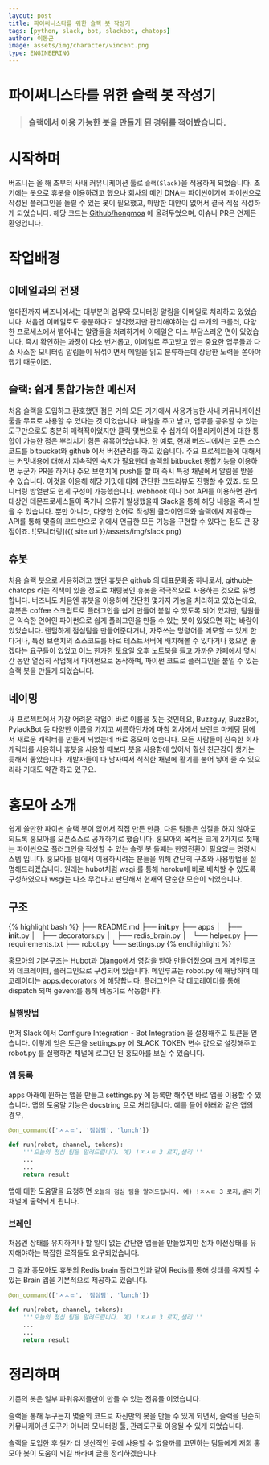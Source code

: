```yaml
---
layout: post
title: 파이써니스타를 위한 슬랙 봇 작성기
tags: [python, slack, bot, slackbot, chatops]
author: 이동균
image: assets/img/character/vincent.png 
type: ENGINEERING
---
```


# 파이써니스타를 위한 슬랙 봇 작성기

> ### 슬랙에서 이용 가능한 봇을 만들게 된 경위를 적어봤습니다.

# 시작하며

버즈니는 올 해 초부터 사내 커뮤니케이션 툴로 `슬랙(Slack)`을 적용하게 되었습니다. 초기에는 봇으로 휴봇을 이용하려고 했으나 회사의 메인 DNA는 파이썬이기에 파이썬으로 작성된 플러그인을 돌릴 수 있는 봇이 필요했고, 마땅한 대안이 없어서 결국 직접 작성하게 되었습니다. 해당 코드는 [Github/hongmoa](https://github.com/haandol/hongmoa) 에 올려두었으며, 이슈나 PR은 언제든 환영입니다. 

# 작업배경

## 이메일과의 전쟁

얼마전까지 버즈니에서는 대부분의 업무와 모니터링 알림을 이메일로 처리하고 있었습니다. 처음엔 이메일로도 충분하다고 생각했지만 관리해야하는 십 수개의 크롤러, 다양한 프로세스에서 뱉어내는 알람들을 처리하기에 이메일은 다소 부담스러운 면이 있었습니다. 즉시 확인하는 과정이 다소 번거롭고, 이메일로 주고받고 있는 중요한 업무들과 다소 사소한 모니터링 알림들이 뒤섞이면서 메일을 읽고 분류하는데 상당한 노력을 쏟아야 했기 때문이죠. 

## 슬랙: 쉽게 통합가능한 메신저

처음 슬랙을 도입하고 환호했던 점은 거의 모든 기기에서 사용가능한 사내 커뮤니케이션 툴을 무료로 사용할 수 있다는 것 이었습니다. 파일을 주고 받고, 업무를 공유할 수 있는 도구만으로도 충분히 매력적이었지만 클릭 몇번으로 수 십개의 어플리케이션에 대한 통합이 가능한 점은 뿌리치기 힘든 유혹이었습니다. 한 예로, 현재 버즈니에서는 모든 소스코드를 bitbucket와 github 에서 버전관리를 하고 있습니다. 주요 프로젝트들에 대해서는 커밋내용에 대해서 지속적인 숙지가 필요한데 슬랙의 bitbucket 통합기능을 이용하면 누군가 PR을 하거나 주요 브랜치에 push를 할 때 즉시 특정 채널에서 알림을 받을 수 있습니다. 이것을 이용해 해당 커밋에 대해 간단한 코드리뷰도 진행할 수 있죠. 또 모니터링 방열판도 쉽게 구성이 가능했습니다. webhook 이나 bot API를 이용하면 관리대상인 데몬프로세스들이 죽거나 오류가 발생했을때 Slack을 통해 해당 내용을 즉시 받을 수 있습니다. 뿐만 아니라, 다양한 언어로 작성된 클라이언트와 슬랙에서 제공하는 API를 통해 몇줄의 코드만으로 위에서 언급한 모든 기능을 구현할 수 있다는 점도 큰 장점이죠. ![모니터링]({{ site.url }}/assets/img/slack.png)

## 휴봇

처음 슬랙 봇으로 사용하려고 했던 휴봇은 github 의 대표문화중 하나로서, github는 chatops 라는 직책이 있을 정도로 채팅봇인 휴봇을 적극적으로 사용하는 것으로 유명합니다. 버즈니도 처음엔 휴봇을 이용하여 간단한 몇가지 기능을 처리하고 있었는데요, 휴봇은 coffee 스크립트로 플러그인을 쉽게 만들어 붙일 수 있도록 되어 있지만, 팀원들은 익숙한 언어인 파이썬으로 쉽게 플러그인을 만들 수 있는 봇이 있었으면 하는 바람이 있었습니다. 랜덤하게 점심팀을 만들어준다거나, 자주쓰는 명령어를 메모할 수 있게 한다거나, 특정 브랜치의 소스코드를 바로 테스트서버에 배치해볼 수 있다거나 했으면 좋겠다는 요구들이 있었고 어느 한가한 토요일 오후 노트북을 들고 가까운 카페에서 몇시간 동안 열심히 작업해서 파이썬으로 동작하며, 파이썬 코드로 플러그인을 붙일 수 있는 슬랙 봇을 만들게 되었습니다. 

## 네이밍

새 프로젝트에서 가장 어려운 작업이 바로 이름을 짓는 것인데요, Buzzguy, BuzzBot, PylackBot 등 다양한 이름을 가지고 씨름하던차에 마침 회사에서 브랜드 마케팅 팀에서 새로운 캐릭터를 만들게 되었는데 바로 홍모아 였습니다. 모든 사람들이 친숙한 회사 캐릭터를 사용하니 휴봇을 사용할 때보다 봇을 사용함에 있어서 훨씬 친근감이 생기는 듯해서 좋았습니다. 개발자들이 다 남자여서 칙칙한 채널에 활기를 불어 넣어 줄 수 있으리라 기대도 약간 하고 있구요. 

# 홍모아 소개

쉽게 쓸만한 파이썬 슬랙 봇이 없어서 직접 만든 만큼, 다른 팀들은 삽질을 하지 않아도 되도록 홍모아를 오픈소스로 공개하기로 했습니다. 홍모아의 목적은 크게 2가지로 첫째는 파이썬으로 플러그인을 작성할 수 있는 슬랫 봇 둘째는 한영전환이 필요없는 명령시스템 입니다. 홍모아를 팀에서 이용하시려는 분들을 위해 간단히 구조와 사용방법을 설명해드리겠습니다. 원래는 hubot처럼 wsgi 를 통해 heroku에 바로 배치할 수 있도록 구성하였으나 wsgi는 다소 무겁다고 판단해서 현재의 단순한 모습이 되었습니다. 

## 구조
    
{% highlight bash %}
├── README.md
├── __init__.py
├── apps
│   ├── __init__.py
│   ├── decorators.py
│   ├── redis_brain.py
│   └── helper.py
├── requirements.txt
├── robot.py
└── settings.py
{% endhighlight %}

홍모아의 기본구조는 Hubot과 Django에서 영감을 받아 만들어졌으며 크게 메인루프와 데코레이터, 플러그인으로 구성되어 있습니다. 메인루프는 robot.py 에 해당하며 데코레이터는 apps.decorators 에 해당합니다. 플러그인은 각 데코레이터를 통해 dispatch 되며 gevent를 통해 비동기로 작동합니다. 

### 실행방법

먼저 Slack 에서 Configure Integration - Bot Integration 을 설정해주고 토큰을 얻습니다. 이렇게 얻은 토큰을 settings.py 에 SLACK_TOKEN 변수 값으로 설정해주고 robot.py 를 실행하면 채널에 로그인 된 홍모아를 보실 수 있습니다. 

### 앱 등록

apps 아래에 원하는 앱을 만들고 settings.py 에 등록만 해주면 바로 앱을 이용할 수 있습니다. 앱의 도움말 기능은 docstring 으로 처리됩니다. 예를 들어 아래와 같은 앱의 경우, 
    
```python    
@on_command(['ㅈㅅㅌ', '점심팀', 'lunch'])

def run(robot, channel, tokens):
    '''오늘의 점심 팀을 알려드립니다. 예) !ㅈㅅㅌ 3 로지,샐리'''
    ...
    ...
    return result
```

앱에 대한 도움말을 요청하면 `오늘의 점심 팀을 알려드립니다. 예) !ㅈㅅㅌ 3 로지,샐리` 가 채널에 출력되게 됩니다. 

### 브레인

처음엔 상태를 유지하거나 할 일이 없는 간단한 앱들을 만들었지만 점차 이전상태를 유지해야하는 복잡한 로직들도 요구되었습니다.

그 결과 홍모아도 휴봇의 Redis brain 플러그인과 같이 Redis를 통해 상태를 유지할 수 있는 Brain 앱을 기본적으로 제공하고 있습니다.

```python
@on_command(['ㅈㅅㅌ', '점심팀', 'lunch'])

def run(robot, channel, tokens):
    '''오늘의 점심 팀을 알려드립니다. 예) !ㅈㅅㅌ 3 로지,샐리'''
    ...
    ...
    return result
```

# 정리하며

기존의 봇은 일부 파워유저들만이 만들 수 있는 전유물 이었습니다.

슬랙을 통해 누구든지 몇줄의 코드로 자신만의 봇을 만들 수 있게 되면서, 슬랙을 단순히 커뮤니케이션 도구가 아니라 모니터링 툴, 관리도구로 이용될 수 있게 되었습니다.

슬랙을 도입한 후 뭔가 더 생산적인 곳에 사용할 수 없을까를 고민하는 팀들에게 저희 홍모아 봇이 도움이 되길 바라며 글을 정리하겠습니다.
